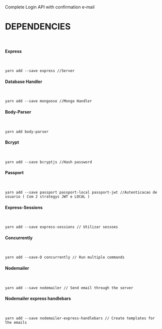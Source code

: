  Complete Login API with confirmation e-mail







# DEPENDENCIES 
<br>

#### Express 
<br>

    yarn add --save express //Server


#### Database Handler 
<br>

    yarn add --save mongoose //Mongo Handler

#### Body-Parser
<br>

    yarn add body-parser

#### Bcrypt
<br>

    yarn add --save bcryptjs //Hash password

#### Passport
<br>

    yarn add --save passport passport-local passport-jwt //Autenticacao de usuario ( Com 2 strategys JWT e LOCAL )

#### Express-Sessions 
<br>

    yarn add --save express-sessions // Utilizar sessoes 


#### Concurrently
<br>

    yarn add --save-D concurrently // Run multiple commands


#### Nodemailer
<br>

    yarn add --save nodemailer // Send email through the server

    
#### Nodemailer express handlebars
<br>

    yarn add --save nodemailer-express-handlebars // Create templates for the emails

    

